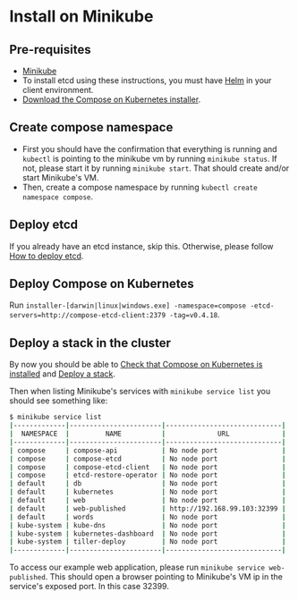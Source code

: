 # Install on Minikube

## Pre-requisites
- [Minikube](https://github.com/kubernetes/minikube)
- To install etcd using these instructions, you must have [Helm](https://helm.sh) in your client environment.
- [Download the Compose on Kubernetes installer](https://github.com/docker/compose-on-kubernetes/releases).

## Create compose namespace

- First you should have the confirmation that everything is running and `kubectl` is pointing to the minikube vm by running `minikube status`.
If not, please start it by running `minikube start`. That should create and/or start Minikube's VM.
- Then, create a compose namespace by running `kubectl create namespace compose`.

## Deploy etcd

If you already have an etcd instance, skip this. Otherwise, please follow [How to deploy etcd](./deploy-etcd.md).

## Deploy Compose on Kubernetes

Run `installer-[darwin|linux|windows.exe] -namespace=compose -etcd-servers=http://compose-etcd-client:2379 -tag=v0.4.18`.

## Deploy a stack in the cluster

By now you should be able to [Check that Compose on Kubernetes is installed](../README.md#check-that-compose-on-kubernetes-is-installed) and [Deploy a stack](../README.md#deploy-a-stack).

Then when listing Minikube's services with `minikube service list` you should see something like:
```sh
$ minikube service list
|-------------|-----------------------|-----------------------------|
|  NAMESPACE  |         NAME          |             URL             |
|-------------|-----------------------|-----------------------------|
| compose     | compose-api           | No node port                |
| compose     | compose-etcd          | No node port                |
| compose     | compose-etcd-client   | No node port                |
| compose     | etcd-restore-operator | No node port                |
| default     | db                    | No node port                |
| default     | kubernetes            | No node port                |
| default     | web                   | No node port                |
| default     | web-published         | http://192.168.99.103:32399 |
| default     | words                 | No node port                |
| kube-system | kube-dns              | No node port                |
| kube-system | kubernetes-dashboard  | No node port                |
| kube-system | tiller-deploy         | No node port                |
|-------------|-----------------------|-----------------------------|
```

To access our example web application, please run `minikube service web-published`. This should open a browser pointing to Minikube's VM ip in the service's exposed port. In this case 32399.
